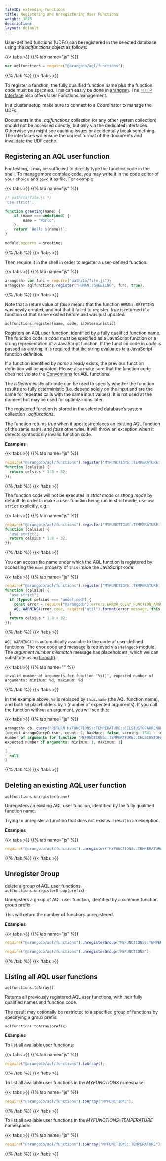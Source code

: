 ```yaml
---
fileID: extending-functions
title: Registering and Unregistering User Functions
weight: 3875
description: 
layout: default
---
```

User-defined functions (UDFs) can be registered in the selected database 
using the *aqlfunctions* object as follows:

{{< tabs >}}
{{% tab name="js" %}}
```js
var aqlfunctions = require("@arangodb/aql/functions");
```
{{% /tab %}}
{{< /tabs >}}

To register a function, the fully qualified function name plus the
function code must be specified. This can easily be done in
[arangosh](../../programs-tools/arangodb-shell/). The
[HTTP Interface](../../http/aql-user-functions) also offers
User Functions management.

In a cluster setup, make sure to connect to a Coordinator to manage the UDFs.

Documents in the *_aqlfunctions* collection (or any other system collection)
should not be accessed directly, but only via the dedicated interfaces.
Otherwise you might see caching issues or accidentally break something.
The interfaces will ensure the correct format of the documents and invalidate
the UDF cache.

## Registering an AQL user function

For testing, it may be sufficient to directly type the function code in the shell.
To manage more complex code, you may write it in the code editor of your choice
and save it as file. For example:

{{< tabs >}}
{{% tab name="js" %}}
```js
/* path/to/file.js */
'use strict';

function greeting(name) {
    if (name === undefined) {
        name = "World";
    }
    return `Hello ${name}!`;
}

module.exports = greeting;
```
{{% /tab %}}
{{< /tabs >}}

Then require it in the shell in order to register a user-defined function:

{{< tabs >}}
{{% tab name="js" %}}
```js
arangosh> var func = require("path/to/file.js");
arangosh> aqlfunctions.register("HUMAN::GREETING", func, true);
```
{{% /tab %}}
{{< /tabs >}}

Note that a return value of *false* means that the function `HUMAN::GREETING`
was newly created, and not that it failed to register. *true* is returned
if a function of that name existed before and was just updated.

`aqlfunctions.register(name, code, isDeterministic)`

Registers an AQL user function, identified by a fully qualified function
name. The function code in *code* must be specified as a JavaScript
function or a string representation of a JavaScript function.
If the function code in *code* is passed as a string, it is required that
the string evaluates to a JavaScript function definition.

If a function identified by *name* already exists, the previous function
definition will be updated. Please also make sure that the function code
does not violate the [Conventions](extending-conventions) for AQL 
functions.

The *isDeterministic* attribute can be used to specify whether the
function results are fully deterministic (i.e. depend solely on the input
and are the same for repeated calls with the same input values). It is not
used at the moment but may be used for optimizations later.

The registered function is stored in the selected database's system 
collection *_aqlfunctions*.

The function returns *true* when it updates/replaces an existing AQL 
function of the same name, and *false* otherwise. It will throw an exception
when it detects syntactically invalid function code.


**Examples**


{{< tabs >}}
{{% tab name="js" %}}
```js
require("@arangodb/aql/functions").register("MYFUNCTIONS::TEMPERATURE::CELSIUSTOFAHRENHEIT",
function (celsius) {
  return celsius * 1.8 + 32;
});
```
{{% /tab %}}
{{< /tabs >}}

The function code will not be executed in *strict mode* or *strong mode* by 
default. In order to make a user function being run in strict mode, use
`use strict` explicitly, e.g.:

{{< tabs >}}
{{% tab name="js" %}}
```js
require("@arangodb/aql/functions").register("MYFUNCTIONS::TEMPERATURE::CELSIUSTOFAHRENHEIT",
function (celsius) {
  "use strict";
  return celsius * 1.8 + 32;
});
```
{{% /tab %}}
{{< /tabs >}}

You can access the name under which the AQL function is registered by accessing
the `name` property of `this` inside the JavaScript code:

{{< tabs >}}
{{% tab name="js" %}}
```js
require("@arangodb/aql/functions").register("MYFUNCTIONS::TEMPERATURE::CELSIUSTOFAHRENHEIT",
function (celsius) {
  "use strict";
  if (typeof celsius === "undefined") {
    const error = require("@arangodb").errors.ERROR_QUERY_FUNCTION_ARGUMENT_NUMBER_MISMATCH;
    AQL_WARNING(error.code, require("util").format(error.message, this.name, 1, 1));
  }
  return celsius * 1.8 + 32;
});
```
{{% /tab %}}
{{< /tabs >}}

`AQL_WARNING()` is automatically available to the code of user-defined
functions. The error code and message is retrieved via `@arangodb` module.
The *argument number mismatch* message has placeholders, which we can substitute
using [format()](http://nodejs.org/api/util.html):

{{< tabs >}}
{{% tab name="" %}}
```
invalid number of arguments for function '%s()', expected number of arguments: minimum: %d, maximum: %d
```
{{% /tab %}}
{{< /tabs >}}

In the example above, `%s` is replaced by `this.name` (the AQL function name),
and both `%d` placeholders by `1` (number of expected arguments). If you call
the function without an argument, you will see this:

{{< tabs >}}
{{% tab name="js" %}}
```js
arangosh> db._query("RETURN MYFUNCTIONS::TEMPERATURE::CELSIUSTOFAHRENHEIT()")
[object ArangoQueryCursor, count: 1, hasMore: false, warning: 1541 - invalid
number of arguments for function 'MYFUNCTIONS::TEMPERATURE::CELSIUSTOFAHRENHEIT()',
expected number of arguments: minimum: 1, maximum: 1]

[
  null
]
```
{{% /tab %}}
{{< /tabs >}}

## Deleting an existing AQL user function

`aqlfunctions.unregister(name)`

Unregisters an existing AQL user function, identified by the fully qualified
function name.

Trying to unregister a function that does not exist will result in an
exception.


**Examples**


{{< tabs >}}
{{% tab name="js" %}}
```js
require("@arangodb/aql/functions").unregister("MYFUNCTIONS::TEMPERATURE::CELSIUSTOFAHRENHEIT");
```
{{% /tab %}}
{{< /tabs >}}


## Unregister Group

<!-- js/common/modules/@arangodb/aql/functions.js -->


delete a group of AQL user functions
`aqlfunctions.unregisterGroup(prefix)`

Unregisters a group of AQL user function, identified by a common function
group prefix.

This will return the number of functions unregistered.


**Examples**


{{< tabs >}}
{{% tab name="js" %}}
```js
require("@arangodb/aql/functions").unregisterGroup("MYFUNCTIONS::TEMPERATURE");

require("@arangodb/aql/functions").unregisterGroup("MYFUNCTIONS");
```
{{% /tab %}}
{{< /tabs >}}


## Listing all AQL user functions

`aqlfunctions.toArray()`

Returns all previously registered AQL user functions, with their fully
qualified names and function code.

The result may optionally be restricted to a specified group of functions
by specifying a group prefix:

`aqlfunctions.toArray(prefix)`


**Examples**

To list all available user functions:

{{< tabs >}}
{{% tab name="js" %}}
```js
require("@arangodb/aql/functions").toArray();
```
{{% /tab %}}
{{< /tabs >}}

To list all available user functions in the *MYFUNCTIONS* namespace:

{{< tabs >}}
{{% tab name="js" %}}
```js
require("@arangodb/aql/functions").toArray("MYFUNCTIONS");
```
{{% /tab %}}
{{< /tabs >}}

To list all available user functions in the *MYFUNCTIONS::TEMPERATURE* namespace:

{{< tabs >}}
{{% tab name="js" %}}
```js
require("@arangodb/aql/functions").toArray("MYFUNCTIONS::TEMPERATURE");
```
{{% /tab %}}
{{< /tabs >}}

